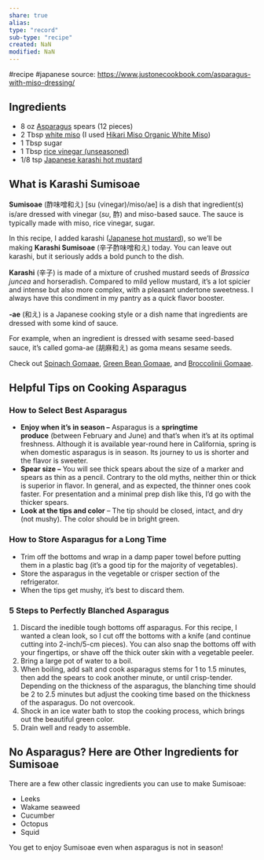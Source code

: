 ```yaml
---
share: true
alias: 
type: "record"
sub-type: "recipe"
created: NaN 
modified: NaN
---
```


 #recipe #japanese
source: https://www.justonecookbook.com/asparagus-with-miso-dressing/
## Ingredients
- 8 oz [Asparagus](./Asparagus.md) spears (12 pieces)
- 2 Tbsp [white miso](https://www.justonecookbook.com/miso/) (I used [Hikari Miso Organic White Miso](https://hikarimiso.com/product/organic-miso/organic-miso-white-17-6-oz-500g/))
-   1 Tbsp sugar
-   1 Tbsp [rice vinegar (unseasoned)](https://www.justonecookbook.com/rice-vinegar/)
- 1/8 tsp [Japanese karashi hot mustard](https://www.justonecookbook.com/pantry/karashi-mustard/)

## What is Karashi Sumisoae

**Sumisoae** (酢味噌和え) [su (vinegar)/miso/ae] is a dish that ingredient(s) is/are dressed with vinegar (_su_, 酢) and miso-based sauce. The sauce is typically made with miso, rice vinegar, sugar.

In this recipe, I added karashi ([Japanese hot mustard](https://www.justonecookbook.com/karashi-mustard/)), so we’ll be making **Karashi Sumisoae** (辛子酢味噌和え) today. You can leave out karashi, but it seriously adds a bold punch to the dish.

**Karashi** (辛子) is made of a mixture of crushed mustard seeds of _Brassica juncea_ and horseradish. Compared to mild yellow mustard, it’s a lot spicier and intense but also more complex, with a pleasant undertone sweetness. I always have this condiment in my pantry as a quick flavor booster.

**-ae** (和え) is a Japanese cooking style or a dish name that ingredients are dressed with some kind of sauce.

For example, when an ingredient is dressed with sesame seed-based sauce, it’s called goma-ae (胡麻和え) as goma means sesame seeds.

Check out [Spinach Gomaae](https://www.justonecookbook.com/spinach-with-sesame-sauce/), [Green Bean Gomaae](https://www.justonecookbook.com/green-bean-gomaae/), and [Broccolinii Gomaae](https://www.justonecookbook.com/broccolini-gomaae/).

## Helpful Tips on Cooking Asparagus

### How to Select Best Asparagus

-   **Enjoy when it’s in season –** Asparagus is a **springtime produce** (between February and June) and that’s when it’s at its optimal freshness. Although it is available year-round here in California, spring is when domestic asparagus is in season. Its journey to us is shorter and the flavor is sweeter.
-   **Spear size –** You will see thick spears about the size of a marker and spears as thin as a pencil. Contrary to the old myths, neither thin or thick is superior in flavor. In general, and as expected, the thinner ones cook faster. For presentation and a minimal prep dish like this, I’d go with the thicker spears.
-   **Look at the tips and color** – The tip should be closed, intact, and dry (not mushy). The color should be in bright green.

### How to Store Asparagus for a Long Time

-   Trim off the bottoms and wrap in a damp paper towel before putting them in a plastic bag (it’s a good tip for the majority of vegetables).
-   Store the asparagus in the vegetable or crisper section of the refrigerator.
-   When the tips get mushy, it’s best to discard them.

### 5 Steps to Perfectly Blanched Asparagus

1.  Discard the inedible tough bottoms off asparagus. For this recipe, I wanted a clean look, so I cut off the bottoms with a knife (and continue cutting into 2-inch/5-cm pieces). You can also snap the bottoms off with your fingertips, or shave off the thick outer skin with a vegetable peeler.
2.  Bring a large pot of water to a boil.
3.  When boiling, add salt and cook asparagus stems for 1 to 1.5 minutes, then add the spears to cook another minute, or until crisp-tender. Depending on the thickness of the asparagus, the blanching time should be 2 to 2.5 minutes but adjust the cooking time based on the thickness of the asparagus. Do not overcook.
4.  Shock in an ice water bath to stop the cooking process, which brings out the beautiful green color.
5.  Drain well and ready to assemble.

## No Asparagus? Here are Other Ingredients for Sumisoae

There are a few other classic ingredients you can use to make Sumisoae:

-   Leeks
-   Wakame seaweed
-   Cucumber
-   Octopus
-   Squid

You get to enjoy Sumisoae even when asparagus is not in season!